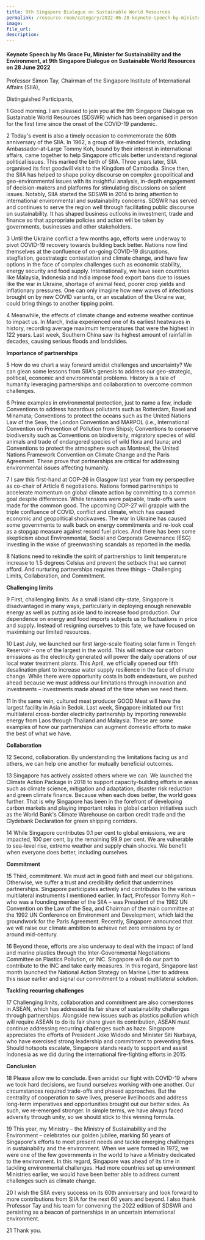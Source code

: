 ```yaml
---
title: 9th Singapore Dialogue on Sustainable World Resources
permalink: /resource-room/category/2022-06-28-keynote-speech-by-minister-grace-fu-at-9th-singapore-dialogue-on-sustainable-world-resources/
image:
file_url:
description:
---
```


#### Keynote Speech by Ms Grace Fu, Minister for Sustainability and the Environment, at 9th Singapore Dialogue on Sustainable World Resources on 28 June 2022

Professor Simon Tay, Chairman of the Singapore Institute of International Affairs (SIIA),

Distinguished Participants,

1 Good morning. I am pleased to join you at the 9th Singapore Dialogue on Sustainable World Resources (SDSWR) which has been organised in person for the first time since the onset of the COVID-19 pandemic.

2 Today's event is also a timely occasion to commemorate the 60th anniversary of the SIIA. In 1962, a group of like-minded friends, including Ambassador-at-Large Tommy Koh, bound by their interest in international affairs, came together to help Singapore officials better understand regional political issues. This marked the birth of SIIA. Three years later, SIIA organised its first goodwill visit to the Kingdom of Cambodia. Since then, the SIIA has helped to shape policy discourse on complex geopolitical and geo-environmental issues with its insightful analysis, in-depth engagement of decision-makers and platforms for stimulating discussions on salient issues. Notably, SIIA started the SDSWR in 2014 to bring attention to international environmental and sustainability concerns. SDSWR has served and continues to serve the region well through facilitating public discourse on sustainability. It has shaped business outlooks in investment, trade and finance so that appropriate policies and action will be taken by governments, businesses and other stakeholders.

3 Until the Ukraine conflict a few months ago, efforts were underway to pivot COVID-19 recovery towards building back better. Nations now find themselves at the confluence of on-going COVID-19 disruptions, stagflation, geostrategic contestation and climate change, and have few options in the face of complex challenges such as economic stability, energy security and food supply. Internationally, we have seen countries like Malaysia, Indonesia and India impose food export bans due to issues like the war in Ukraine, shortage of animal feed, poorer crop yields and inflationary pressures. One can only imagine how new waves of infections brought on by new COVID variants, or an escalation of the Ukraine war, could bring things to another tipping point.

4 Meanwhile, the effects of climate change and extreme weather continue to impact us. In March, India experienced one of its earliest heatwaves in history, recording average maximum temperatures that were the highest in 122 years. Last week, Southern China saw its highest amount of rainfall in decades, causing serious floods and landslides.

**Importance of partnerships**

5 How do we chart a way forward amidst challenges and uncertainty? We can glean some lessons from SIIA's genesis to address our geo-strategic, political, economic and environmental problems. History is a tale of humanity leveraging partnerships and collaboration to overcome common challenges.

6 Prime examples in environmental protection, just to name a few, include Conventions to address hazardous pollutants such as Rotterdam, Basel and Minamata; Conventions to protect the oceans such as the United Nations Law of the Seas, the London Convention and MARPOL (i.e., International Convention on Prevention of Pollution from Ships); Conventions to conserve biodiversity such as Conventions on biodiversity, migratory species of wild animals and trade of endangered species of wild flora and fauna; and Conventions to protect the atmosphere such as Montreal, the United Nations Framework Convention on Climate Change and the Paris Agreement. These prove that partnerships are critical for addressing environmental issues affecting humanity.

7 I saw this first-hand at COP-26 in Glasgow last year from my perspective as co-chair of Article 6 negotiations. Nations formed partnerships to accelerate momentum on global climate action by committing to a common goal despite differences. While tensions were palpable, trade-offs were made for the common good. The upcoming COP-27 will grapple with the triple confluence of COVID, conflict and climate, which has caused economic and geopolitical shockwaves. The war in Ukraine has caused some governments to walk back on energy commitments and re-look coal as a stopgap measure against record fuel prices. And there has been some skepticism about Environmental, Social and Corporate Governance (ESG) investing in the wake of greenwashing scandals as reported in the media.

8 Nations need to rekindle the spirit of partnerships to limit temperature increase to 1.5 degrees Celsius and prevent the setback that we cannot afford. And nurturing partnerships requires three things – Challenging Limits, Collaboration, and Commitment.

**Challenging limits**

9 First, challenging limits. As a small island city-state, Singapore is disadvantaged in many ways, particularly in deploying enough renewable energy as well as putting aside land to increase food production. Our dependence on energy and food imports subjects us to fluctuations in price and supply. Instead of resigning ourselves to this fate, we have focused on maximising our limited resources.

10 Last July, we launched our first large-scale floating solar farm in Tengeh Reservoir – one of the largest in the world. This will reduce our carbon emissions as the electricity generated will power the daily operations of our local water treatment plants. This April, we officially opened our fifth desalination plant to increase water supply resilience in the face of climate change. While there were opportunity costs in both endeavours, we pushed ahead because we must address our limitations through innovation and investments – investments made ahead of the time when we need them.

11 In the same vein, cultured meat producer GOOD Meat will have the largest facility in Asia in Bedok. Last week, Singapore initiated our first multilateral cross-border electricity partnership by importing renewable energy from Laos through Thailand and Malaysia. These are some examples of how our partnerships can augment domestic efforts to make the best of what we have.

**Collaboration**

12 Second, collaboration. By understanding the limitations facing us and others, we can help one another for mutually beneficial outcomes.

13 Singapore has actively assisted others where we can. We launched the Climate Action Package in 2018 to support capacity-building efforts in areas such as climate science, mitigation and adaptation, disaster risk reduction and green climate finance. Because when each does better, the world goes further. That is why Singapore has been in the forefront of developing carbon markets and playing important roles in global carbon initiatives such as the World Bank's Climate Warehouse on carbon credit trade and the Clydebank Declaration for green shipping corridors.

14 While Singapore contributes 0.1 per cent to global emissions, we are impacted, 100 per cent, by the remaining 99.9 per cent. We are vulnerable to sea-level rise, extreme weather and supply chain shocks. We benefit when everyone does better, including ourselves.

**Commitment**

15 Third, commitment. We must act in good faith and meet our obligations. Otherwise, we suffer a trust and credibility deficit that undermines partnerships. Singapore participates actively and contributes to the various multilateral instruments I mentioned earlier. In fact, Professor Tommy Koh – who was a founding member of the SIIA – was President of the 1982 UN Convention on the Law of the Sea, and Chairman of the main committee at the 1992 UN Conference on Environment and Development, which laid the groundwork for the Paris Agreement. Recently, Singapore announced that we will raise our climate ambition to achieve net zero emissions by or around mid-century.

16 Beyond these, efforts are also underway to deal with the impact of land and marine plastics through the Inter-Governmental Negotiations Committee on Plastics Pollution, or INC. Singapore will do our part to contribute to the INC and take early measures. In this regard, Singapore last month launched the National Action Strategy on Marine Litter to address this issue earlier and signal our commitment to a robust multilateral solution.

**Tackling recurring challenges**

17 Challenging limits, collaboration and commitment are also cornerstones in ASEAN, which has addressed its fair share of sustainability challenges through partnerships. Alongside new issues such as plastics pollution which will require ASEAN to do its fair share given its contribution, ASEAN must continue addressing recurring challenges such as haze. Singapore appreciates the efforts of President Joko Widodo and Minister Siti Nurbaya, who have exercised strong leadership and commitment to preventing fires. Should hotspots escalate, Singapore stands ready to support and assist Indonesia as we did during the international fire-fighting efforts in 2015.

**Conclusion**

18 Please allow me to conclude. Even amidst our fight with COVID-19 where we took hard decisions, we found ourselves working with one another. Our circumstances required trade-offs and phased approaches. But the centrality of cooperation to save lives, preserve livelihoods and address long-term imperatives and opportunities brought out our better sides. As such, we re-emerged stronger. In simple terms, we have always faced adversity through unity, so we should stick to this winning formula.

19 This year, my Ministry – the Ministry of Sustainability and the Environment – celebrates our golden jubilee, marking 50 years of Singapore's efforts to meet present needs and tackle emerging challenges in sustainability and the environment. When we were formed in 1972, we were one of the few governments in the world to have a Ministry dedicated to the environment. In this regard, Singapore was ahead of its time in tackling environmental challenges. Had more countries set up environment Ministries earlier, we would have been better able to address current challenges such as climate change.

20 I wish the SIIA every success on its 60th anniversary and look forward to more contributions from SIIA for the next 60 years and beyond. I also thank Professor Tay and his team for convening the 2022 edition of SDSWR and persisting as a beacon of partnerships in an uncertain international environment.

21 Thank you.
